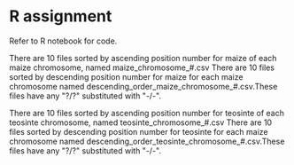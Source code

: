 # R assignment 
Refer to R notebook for code. 

There are 10 files sorted by ascending position number for maize of each maize chromosome, named maize\_chromosome\_#.csv
There are 10 files sorted by descending position number for maize for each  maize chromosome named descending\_order\_maize\_chromosome\_#.csv.These files have any "?/?" substituted with "-/-".

There are 10 files sorted by ascending position number for teosinte of each teosinte chromosome, named teosinte\_chromosome\_#.csv
There are 10 files sorted by descending position number for teosinte for each  maize chromosome named descending\_order\_teosinte\_chromosome\_#.csv.These files have any "?/?" substituted with "-/-".


